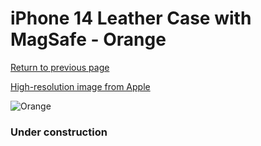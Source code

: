 # iPhone 14 Leather Case with MagSafe - Orange

[Return to previous page](/iphone_14)

[High-resolution image from Apple](https://store.storeimages.cdn-apple.com/8756/as-images.apple.com/is/MPP83?wid=4500&hei=4500&fmt=png)

<div style="width: 384px"><img src="/everysource/MPP83.png" alt="Orange"></div>

### Under construction
